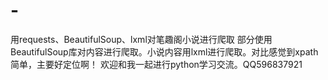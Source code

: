 # -
用requests、BeautifulSoup、lxml对笔趣阁小说进行爬取
部分使用BeautifulSoup库对内容进行爬取。小说内容用lxml进行爬取。对比感觉到xpath简单，主要好定位啊！
欢迎和我一起进行python学习交流。QQ596837921

